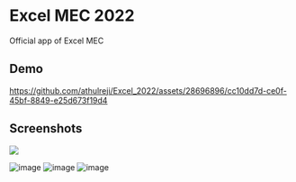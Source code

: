# Excel MEC 2022

Official app of Excel MEC

## Demo


https://github.com/athulreji/Excel_2022/assets/28696896/cc10dd7d-ce0f-45bf-8849-e25d673f19d4




## Screenshots
![](https://github.com/athulreji/Excel_2022/assets/28696896/d61b9e63-3544-49f6-b421-6fbddb061ce6|width=10)

![image](https://github.com/athulreji/Excel_2022/assets/28696896/993af52f-5626-4dda-9ca0-4d272c919851)
![image](https://github.com/athulreji/Excel_2022/assets/28696896/fe23ec84-82ad-4852-be4e-92c8b3f95663)
![image](https://github.com/athulreji/Excel_2022/assets/28696896/dfb991a2-a001-4cfd-9601-b9cc2c455129)


